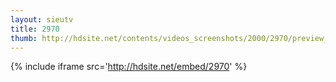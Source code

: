 ```yaml
---
layout: sieutv
title: 2970
thumb: http://hdsite.net/contents/videos_screenshots/2000/2970/preview_360p.mp4.jpg
---
```

{% include iframe src='http://hdsite.net/embed/2970' %}
 
